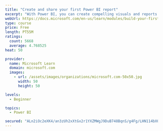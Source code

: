 ```yaml
---
title: "Create and share your first Power BI report"
excerpt: "With Power BI, you can create compelling visuals and reports. In this module, you learn how to use Power BI Desktop to connect to data, build visuals, and create a report that you can share with others in your organization. You then learn how to publish the report to the Power BI service, so that others can see your insights and benefit from your work."
webUrl: https://docs.microsoft.com/en-us/learn/modules/build-your-first-power-bi-report/
type: course
price: Free
length: PT55M
ratings:
  count: 5668
  average: 4.768525
heat: 50

provider:
  name: Microsoft Learn
  domain: microsoft.com
  images:
    - url: /assets/images/organizations/microsoft.com-50x50.jpg
      width: 50
      height: 50

levels:
  - Beginner

topics:
  - Power BI

secured: "ALn2iOc2eXK4/an3zUh2xXtGx2r1YXZMWgJ9DuB748BqnS/g4Fg/LHN114bXQRwS0fOWeHOjUiMH3xhBKbK2gs43G7r1LPGWvyRU7fG1DKcICvsfR1A6mZcl4PO1u/pI/4FGQh+8jEULCV/GAfter2GgX5Z4MhpCowbX3ordnJh3myssyk1g9uvJWQPQUiSIYFCBJn4HYtxZXmbU9GAfNrAL7MC2r24wleIaYH8rjsCEFxqx6a/8bHKOMOG1CrRHYnvdNBQWFDfoL9JmVIY5WEhBVSA5OAvROTKC5k9nuq9aD5YVj9vvASM4gPBayj7CG10xSuYaXX09w4altbVCyQAlw2BAsRO2spCQnByc/lZvmu3PuISCXxd+6zzUd6Mn8HtgxWq4PH0SYXf+85R0voSmjgY379WVEGGHHvtpou0=;E8MzjjPz0OMoZ8smVZRfUw=="
---
```


